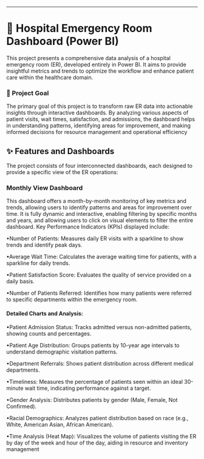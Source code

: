 --------------------------------------------------------------------------------
# 🏥 Hospital Emergency Room Dashboard (Power BI)
This project presents a comprehensive data analysis of a hospital emergency room (ER), developed entirely in Power BI. It aims to provide insightful metrics and trends to optimize the workflow and enhance patient care within the healthcare domain.
### 🎯 Project Goal
The primary goal of this project is to transform raw ER data into actionable insights through interactive dashboards. By analyzing various aspects of patient visits, wait times, satisfaction, and admissions, the dashboard helps in understanding patterns, identifying areas for improvement, and making informed decisions for resource management and operational efficiency

## ✨ Features and Dashboards
The project consists of four interconnected dashboards, each designed to provide a specific view of the ER operations:
###  Monthly View Dashboard
This dashboard offers a month-by-month monitoring of key metrics and trends, allowing users to identify patterns and areas for improvement over time. 
It is fully dynamic and interactive, enabling filtering by specific months and years, and allowing users to click on visual elements to filter the entire dashboard.
Key Performance Indicators (KPIs) displayed include:

•Number of Patients: Measures daily ER visits with a sparkline to show trends and identify peak days.

•Average Wait Time: Calculates the average waiting time for patients, with a sparkline for daily trends.

•Patient Satisfaction Score: Evaluates the quality of service provided on a daily basis.

•Number of Patients Referred: Identifies how many patients were referred to specific departments within the emergency room.

#### Detailed Charts and Analysis:
•Patient Admission Status: Tracks admitted versus non-admitted patients, showing counts and percentages.

•Patient Age Distribution: Groups patients by 10-year age intervals to understand demographic visitation patterns.

•Department Referrals: Shows patient distribution across different medical departments.

•Timeliness: Measures the percentage of patients seen within an ideal 30-minute wait time, indicating performance against a target.

•Gender Analysis: Distributes patients by gender (Male, Female, Not Confirmed).

•Racial Demographics: Analyzes patient distribution based on race (e.g., White, American Asian, African American).

•Time Analysis (Heat Map): Visualizes the volume of patients visiting the ER by day of the week and hour of the day, aiding in resource and inventory management
